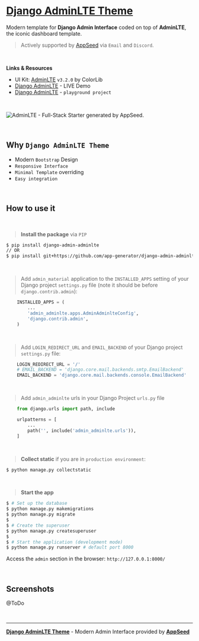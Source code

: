 # [Django AdminLTE Theme](https://github.com/app-generator/django-admin-adminlte)

Modern template for **Django Admin Interface** coded on top of **AdminLTE**, the iconic dashboard template.

> Actively supported by [AppSeed](https://appseed.us/) via `Email` and `Discord`.

<br>

**Links & Resources**

- UI Kit: [AdminLTE](https://github.com/ColorlibHQ/AdminLTE) `v3.2.0` by ColorLib
- [Django AdminLTE](https://adminlte-django.appseed-srv1.com/) - LIVE Demo
- [Django AdminLTE](https://github.com/app-generator/django-admin-adminlte_p) - `playground project`

<br />

![AdminLTE - Full-Stack Starter generated by AppSeed.](https://user-images.githubusercontent.com/51070104/168842202-9b80a957-a375-4e6d-8247-2cc459267a86.png)

<br /> 

## Why `Django AdminLTE Theme`

- Modern `Bootstrap` Design
- `Responsive Interface`
- `Minimal Template` overriding
- `Easy integration`

<br />

## How to use it

<br />

> **Install the package** via `PIP` 

```bash
$ pip install django-admin-adminlte
// OR
$ pip install git+https://github.com/app-generator/django-admin-adminlte.git
```

<br />

> Add `admin_material` application to the `INSTALLED_APPS` setting of your Django project `settings.py` file (note it should be before `django.contrib.admin`):

```python
    INSTALLED_APPS = (
        ...
        'admin_adminlte.apps.AdminAdminlteConfig',
        'django.contrib.admin',
    )
```

<br />

> Add `LOGIN_REDIRECT_URL` and `EMAIL_BACKEND` of your Django project `settings.py` file:

```python
    LOGIN_REDIRECT_URL = '/'
    # EMAIL_BACKEND = 'django.core.mail.backends.smtp.EmailBackend'
    EMAIL_BACKEND = 'django.core.mail.backends.console.EmailBackend'
```

<br />

> Add `admin_adminlte` urls in your Django Project `urls.py` file

```python
    from django.urls import path, include

    urlpatterns = [
        ...
        path('', include('admin_adminlte.urls')),
    ]
```

<br />

> **Collect static** if you are in `production environment`:

```bash
$ python manage.py collectstatic
```

<br />

> **Start the app**

```bash
$ # Set up the database
$ python manage.py makemigrations
$ python manage.py migrate
$
$ # Create the superuser
$ python manage.py createsuperuser
$
$ # Start the application (development mode)
$ python manage.py runserver # default port 8000
```

Access the `admin` section in the browser: `http://127.0.0.1:8000/`

<br />

## Screenshots

@ToDo

<br />

---
**[Django AdminLTE Theme](https://github.com/app-generator/django-admin-adminlte)** - Modern Admin Interface provided by **[AppSeed](https://appseed.us/)**
